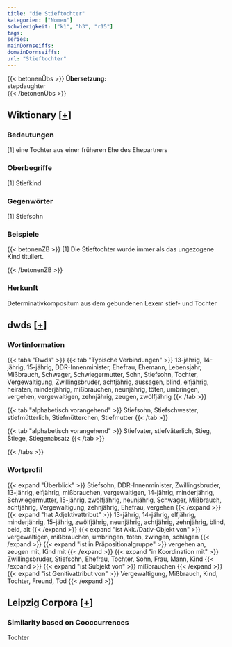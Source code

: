 ```yaml
---
title: "die Stieftochter"
kategorien: ["Nomen"]
schwierigkeit: ["k1", "h3", "r15"]
tags:
series:
mainDornseiffs:
domainDornseiffs:
url: "Stieftochter"
---
```


{{< betonenÜbs >}}
**Übersetzung:**  
stepdaughter  
{{< /betonenÜbs >}}

## Wiktionary [[+](https://de.wiktionary.org/wiki/Stieftochter)]

### Bedeutungen
[1] eine Tochter aus einer früheren Ehe des Ehepartners  

### Oberbegriffe
[1] Stiefkind  

### Gegenwörter
[1] Stiefsohn  

### Beispiele
{{< betonenZB >}}
[1] Die Stieftochter wurde immer als das ungezogene Kind tituliert.  

{{< /betonenZB >}}
### Herkunft
Determinativkompositum aus dem gebundenen Lexem stief- und Tochter  



## dwds [[+](https://www.dwds.de/wb/Stieftochter)]

### Wortinformation
{{< tabs "Dwds" >}}
{{< tab "Typische Verbindungen" >}}
13-jährig, 14-jährig, 15-jährig, DDR-Innenminister, Ehefrau, Ehemann, Lebensjahr, Mißbrauch, Schwager, Schwiegermutter, Sohn, Stiefsohn, Tochter, Vergewaltigung, Zwillingsbruder, achtjährig, aussagen, blind, elfjährig, heiraten, minderjährig, mißbrauchen, neunjährig, töten, umbringen, vergehen, vergewaltigen, zehnjährig, zeugen, zwölfjährig
{{< /tab >}}

{{< tab "alphabetisch vorangehend" >}}
Stiefsohn, Stiefschwester, stiefmütterlich, Stiefmütterchen, Stiefmutter
{{< /tab >}}

{{< tab "alphabetisch vorangehend" >}}
Stiefvater, stiefväterlich, Stieg, Stiege, Stiegenabsatz
{{< /tab >}}

{{< /tabs >}}

### Wortprofil
{{< expand "Überblick" >}} Stiefsohn, DDR-Innenminister, Zwillingsbruder, 13-jährig, elfjährig, mißbrauchen, vergewaltigen, 14-jährig, minderjährig, Schwiegermutter, 15-jährig, zwölfjährig, neunjährig, Schwager, Mißbrauch, achtjährig, Vergewaltigung, zehnjährig, Ehefrau, vergehen {{< /expand >}}
{{< expand "hat Adjektivattribut" >}} 13-jährig, 14-jährig, elfjährig, minderjährig, 15-jährig, zwölfjährig, neunjährig, achtjährig, zehnjährig, blind, beid, alt {{< /expand >}}
{{< expand "ist Akk./Dativ-Objekt von" >}} vergewaltigen, mißbrauchen, umbringen, töten, zwingen, schlagen {{< /expand >}}
{{< expand "ist in Präpositionalgruppe" >}} vergehen an, zeugen mit, Kind mit {{< /expand >}}
{{< expand "in Koordination mit" >}} Zwillingsbruder, Stiefsohn, Ehefrau, Tochter, Sohn, Frau, Mann, Kind {{< /expand >}}
{{< expand "ist Subjekt von" >}} mißbrauchen {{< /expand >}}
{{< expand "ist Genitivattribut von" >}} Vergewaltigung, Mißbrauch, Kind, Tochter, Freund, Tod {{< /expand >}}

## Leipzig Corpora [[+](https://corpora.uni-leipzig.de/en/res?word=Stieftochter&corpusId=deu_newscrawl-public_2018)]


### Similarity based on Cooccurrences
Tochter

